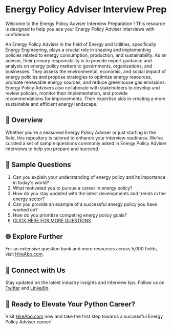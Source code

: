 # Energy Policy Adviser Interview Prep

Welcome to the Energy Policy Adviser Interview Preparation ! This resource is designed to help you ace your Energy Policy Adviser interviews with confidence.

An Energy Policy Adviser in the field of Energy and Utilities, specifically Energy Engineering, plays a crucial role in shaping and implementing policies related to energy consumption, production, and sustainability. As an adviser, their primary responsibility is to provide expert guidance and analysis on energy policy matters to governments, organizations, and businesses. They assess the environmental, economic, and social impact of energy policies and propose strategies to optimize energy resources, promote renewable energy sources, and reduce greenhouse gas emissions. Energy Policy Advisers also collaborate with stakeholders to develop and review policies, monitor their implementation, and provide recommendations for improvements. Their expertise aids in creating a more sustainable and efficient energy landscape.

## 🚀 Overview

Whether you're a seasoned Energy Policy Adviser or just starting in the field, this repository is tailored to enhance your interview readiness. We've curated a set of sample questions commonly asked in Energy Policy Adviser interviews to help you prepare and succeed.

## 📝 Sample Questions

1. Can you explain your understanding of energy policy and its importance in today's world?
2. What motivated you to pursue a career in energy policy?
3. How do you stay updated with the latest developments and trends in the energy sector?
4. Can you provide an example of a successful energy policy you have worked on?
5. How do you prioritize competing energy policy goals?
6. [CLICK HERE FOR MORE QUESTIONS](https://hireabo.com/job/20_1_46/Energy%20Policy%20Adviser)

## 🌐 Explore Further

For an extensive question bank and more resources across 5,000 fields, visit [HireAbo.com](https://www.hireabo.com).

## 📱 Connect with Us

Stay updated on the latest industry insights and interview tips. Follow us on [Twitter](https://twitter.com/hireabo) and [LinkedIn](https://www.linkedin.com/in/hire-abo-3609972a8/).

## 🚀 Ready to Elevate Your Python Career?

Visit [HireAbo.com](https://www.hireabo.com) now and take the first step towards a successful Energy Policy Adviser career!